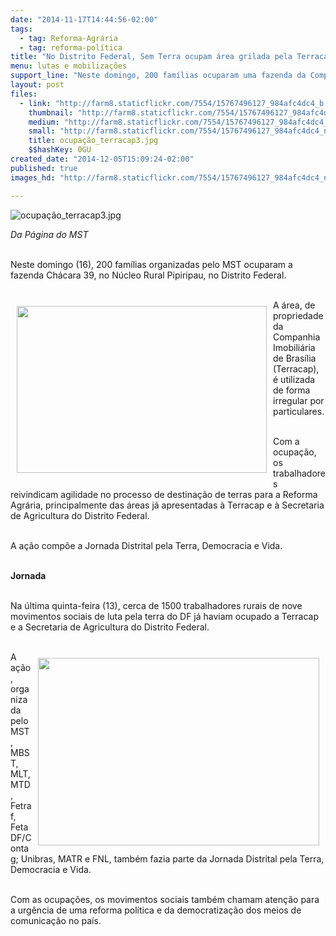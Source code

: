 ```yaml
---
date: "2014-11-17T14:44:56-02:00"
tags:
  - tag: Reforma-Agrária
  - tag: reforma-política
title: "No Distrito Federal, Sem Terra ocupam área grilada pela Terracap"
menu: lutas e mobilizações
support_line: "Neste domingo, 200 famílias ocuparam uma fazenda da Companhia Imobiliária de Brasília."
layout: post
files:
  - link: "http://farm8.staticflickr.com/7554/15767496127_984afc4dc4_b.jpg"
    thumbnail: "http://farm8.staticflickr.com/7554/15767496127_984afc4dc4_t.jpg"
    medium: "http://farm8.staticflickr.com/7554/15767496127_984afc4dc4_z.jpg"
    small: "http://farm8.staticflickr.com/7554/15767496127_984afc4dc4_n.jpg"
    title: ocupação_terracap3.jpg
    $$hashKey: 0GU
created_date: "2014-12-05T15:09:24-02:00"
published: true
images_hd: "http://farm8.staticflickr.com/7554/15767496127_984afc4dc4_n.jpg"

---
```

<p><img alt="ocupação_terracap3.jpg" src="http://farm8.staticflickr.com/7554/15767496127_984afc4dc4_b.jpg" /></p>

<p><em>Da P&aacute;gina do MST</em></p>

<p><br />
Neste domingo (16), 200 fam&iacute;lias organizadas pelo MST ocuparam a fazenda Ch&aacute;cara 39, no N&uacute;cleo Rural Pipiripau, no Distrito Federal.&nbsp;</p>

<p><br />
<img alt="" height="267" src="http://www.mst.org.br/sites/default/files/ocupa%C3%A7%C3%A3o_terracap.jpg" style="margin:10px; float:left" width="400" />A &aacute;rea, de propriedade da Companhia Imobili&aacute;ria de Bras&iacute;lia (Terracap), &eacute; utilizada de forma irregular por particulares.</p>

<p><br />
Com a ocupa&ccedil;&atilde;o, os trabalhadores reivindicam agilidade no processo de destina&ccedil;&atilde;o de terras para a Reforma Agr&aacute;ria, principalmente das &aacute;reas j&aacute; apresentadas &agrave; Terracap e &agrave; Secretaria de Agricultura do Distrito Federal.</p>

<p><br />
A a&ccedil;&atilde;o comp&otilde;e a Jornada Distrital pela Terra, Democracia e Vida.</p>

<p><br />
<b>Jornada</b></p>

<p><br />
Na &uacute;ltima quinta-feira (13), cerca de 1500 trabalhadores rurais de nove movimentos sociais de luta pela terra do DF j&aacute; haviam ocupado a Terracap e a Secretaria de Agricultura do Distrito Federal.&nbsp;</p>

<p><br />
<i><img alt="" height="300" src="http://www.mst.org.br/sites/default/files/ocupa%C3%A7%C3%A3o_terracap2.jpg" style="margin:10px; float:right" width="450" /></i>A a&ccedil;&atilde;o, organizada pelo MST, MBST, MLT, MTD, Fetraf, FetaDF/Contag; Unibras, MATR e FNL, tamb&eacute;m fazia parte da Jornada Distrital pela Terra, Democracia e Vida.</p>

<p><br />
Com as ocupa&ccedil;&otilde;es, os movimentos sociais tamb&eacute;m chamam aten&ccedil;&atilde;o para a urg&ecirc;ncia de uma reforma pol&iacute;tica e da democratiza&ccedil;&atilde;o dos meios de comunica&ccedil;&atilde;o no pa&iacute;s.</p>
